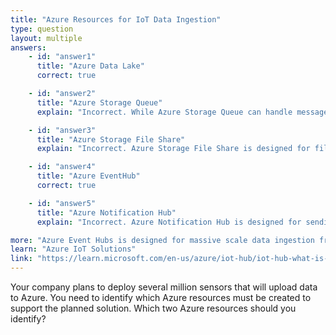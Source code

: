 ```yaml
---
title: "Azure Resources for IoT Data Ingestion"
type: question
layout: multiple
answers:
    - id: "answer1"
      title: "Azure Data Lake"
      correct: true

    - id: "answer2"
      title: "Azure Storage Queue"
      explain: "Incorrect. While Azure Storage Queue can handle messages, it is not optimized for the massive scale of IoT data ingestion that would come from several million sensors."

    - id: "answer3"
      title: "Azure Storage File Share"
      explain: "Incorrect. Azure Storage File Share is designed for file sharing and storage, not for real-time data ingestion from millions of IoT devices."

    - id: "answer4"
      title: "Azure EventHub"
      correct: true

    - id: "answer5"
      title: "Azure Notification Hub"
      explain: "Incorrect. Azure Notification Hub is designed for sending push notifications to mobile applications, not for ingesting data from IoT devices."

more: "Azure Event Hubs is designed for massive scale data ingestion from IoT devices, while Azure Data Lake provides the scalable storage needed for the large amounts of data collected from these devices."
learn: "Azure IoT Solutions"
link: "https://learn.microsoft.com/en-us/azure/iot-hub/iot-hub-what-is-azure-iot"
---
```


Your company plans to deploy several million sensors that will upload data to Azure. You need to identify
which Azure resources must be created to support the planned solution. Which two Azure resources should
you identify?
